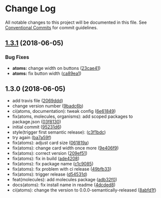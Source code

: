 # Change Log

All notable changes to this project will be documented in this file.
See [Conventional Commits](https://conventionalcommits.org) for commit guidelines.

<a name="1.3.1"></a>
## [1.3.1](https://github.com/offcourse/offcourse-next/compare/v1.3.0...v1.3.1) (2018-06-05)


### Bug Fixes

* **atoms:** change width on buttons ([23cae41](https://github.com/offcourse/offcourse-next/commit/23cae41))
* **atoms:** fix button width ([ca89ea1](https://github.com/offcourse/offcourse-next/commit/ca89ea1))





<a name="1.3.0"></a>
## 1.3.0 (2018-06-05)

* add travis file ([2069ddd](https://github.com/offcourse/offcourse-next/commit/2069ddd))
* change version number ([9badc6b](https://github.com/offcourse/offcourse-next/commit/9badc6b))
* ci(atoms, documentation): tweak config ([6e61849](https://github.com/offcourse/offcourse-next/commit/6e61849))
* fix(atoms, molecules, organisms): add scoped packages to package.json ([03f8130](https://github.com/offcourse/offcourse-next/commit/03f8130))
* initial commit ([95231d6](https://github.com/offcourse/offcourse-next/commit/95231d6))
* style(trigger first semantic release): ([c3f1bdc](https://github.com/offcourse/offcourse-next/commit/c3f1bdc))
* try again ([ba7a59f](https://github.com/offcourse/offcourse-next/commit/ba7a59f))
* fix(atoms): adjust card size ([061819a](https://github.com/offcourse/offcourse-next/commit/061819a))
* fix(atoms): change card width once more ([9e406f9](https://github.com/offcourse/offcourse-next/commit/9e406f9))
* fix(atoms): correct version ([209ef51](https://github.com/offcourse/offcourse-next/commit/209ef51))
* fix(atoms): fix in build ([ade4208](https://github.com/offcourse/offcourse-next/commit/ade4208))
* fix(atoms): fix package name ([c1c9085](https://github.com/offcourse/offcourse-next/commit/c1c9085))
* fix(atoms): fix problem with ci release ([49bfb33](https://github.com/offcourse/offcourse-next/commit/49bfb33))
* fix(atoms): trigger release ([d54531d](https://github.com/offcourse/offcourse-next/commit/d54531d))
* feat(molecules): add molecules package ([adb32f0](https://github.com/offcourse/offcourse-next/commit/adb32f0))
* docs(atoms): fix install name in readme ([4dcded8](https://github.com/offcourse/offcourse-next/commit/4dcded8))
* ci(atoms): change the version to 0.0.0-semantically-released ([8abfd1f](https://github.com/offcourse/offcourse-next/commit/8abfd1f))
